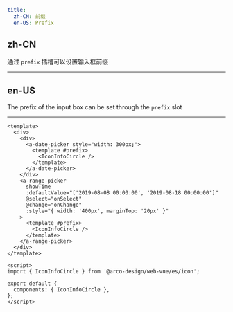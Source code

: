 ```yaml
title:
  zh-CN: 前缀
  en-US: Prefix
```

## zh-CN

通过 `prefix` 插槽可以设置输入框前缀

---

## en-US

The prefix of the input box can be set through the `prefix` slot

---

```vue
<template>
  <div>
    <div>
      <a-date-picker style="width: 300px;">
        <template #prefix>
          <IconInfoCircle />
        </template>
      </a-date-picker>
    </div>
    <a-range-picker
      showTime
      :defaultValue="['2019-08-08 00:00:00', '2019-08-18 00:00:00']"
      @select="onSelect"
      @change="onChange"
      :style="{ width: '400px', marginTop: '20px' }"
    >
      <template #prefix>
        <IconInfoCircle />
      </template>
    </a-range-picker>
  </div>
</template>

<script>
import { IconInfoCircle } from '@arco-design/web-vue/es/icon';

export default {
  components: { IconInfoCircle },
};
</script>
```
